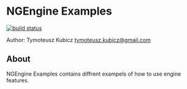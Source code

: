 # **NGEngine Examples** #

[![build status](https://gitlab.com/ci/projects/85769/status.png?ref=master)](https://gitlab.com/ci/projects/85769?ref=master)

Author: Tymoteusz Kubicz <tymoteusz.kubicz@gmail.com>

## About ##
NGEngine Examples contains diffrent exampels of how to use engine features.